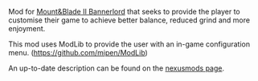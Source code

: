 Mod for [Mount&Blade II Bannerlord](https://www.taleworlds.com/en/Games/Bannerlord) that seeks to provide the player to customise their game to achieve better balance, reduced grind and more enjoyment.

This mod uses ModLib to provide the user with an in-game configuration menu. (https://github.com/mipen/ModLib)

An up-to-date description can be found on the [nexusmods page](https://www.nexusmods.com/mountandblade2bannerlord/mods/49).
